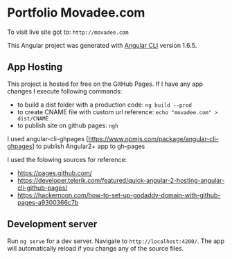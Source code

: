 # Portfolio Movadee.com

To visit live site got to: `http://movadee.com`

This Angular project was generated with [Angular CLI](https://github.com/angular/angular-cli) version 1.6.5.

## App Hosting

This project is hosted for free on the GitHub Pages. If I have any app changes I execute following commands: 
- to build a dist folder with a production code: `ng build --prod`
- to create CNAME file with custom url reference: `echo "movadee.com" > dist/CNAME`
- to publish site on github pages: `ngh`

I used angular-cli-ghpages [https://www.npmjs.com/package/angular-cli-ghpages] to publish Angular2+ app to gh-pages

I used the folowing sources for reference:
- https://pages.github.com/
- https://developer.telerik.com/featured/quick-angular-2-hosting-angular-cli-github-pages/
- https://hackernoon.com/how-to-set-up-godaddy-domain-with-github-pages-a9300366c7b

## Development server

Run `ng serve` for a dev server. Navigate to `http://localhost:4200/`. The app will automatically reload if you change any of the source files.
